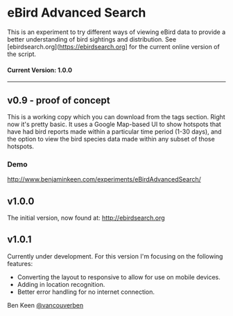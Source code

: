 # eBird Advanced Search

This is an experiment to try different ways of viewing eBird data to provide a better understanding of 
bird sightings and distribution. See [ebirdsearch.org](https://ebirdsearch.org] for the current online version
of the script.

#### Current Version: 1.0.0

----

## v0.9 - proof of concept
This is a working copy which you can download from the tags section. Right now it's pretty basic. It uses a Google 
Map-based UI to show hotspots that have had bird reports made within a particular time period (1-30 days), and the 
option to view the bird species data made within any subset of those hotspots.

### Demo
http://www.benjaminkeen.com/experiments/eBirdAdvancedSearch/

## v1.0.0 
The initial version, now found at:
http://ebirdsearch.org

## v1.0.1
Currently under development. For this version I'm focusing on the following features:
- Converting the layout to responsive to allow for use on mobile devices.
- Adding in location recognition.
- Better error handling for no internet connection.


Ben Keen
[@vancouverben](https://twitter.com/#!/vancouverben)